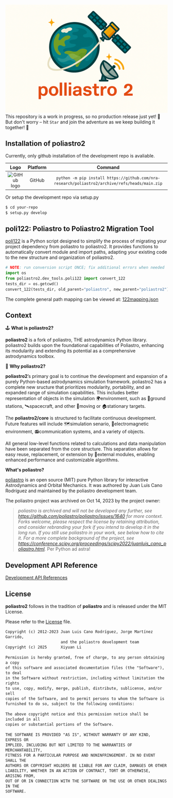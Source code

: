 ![poliastro2 logo](docs/poliastro2_logo.png)
This repository is a work in progress, so no production release just yet! 🚧 But don't worry – hit `Star` and join the adventure as we keep building it together! 🚀

## Installation of poliastro2

Currently, only github installation of the development repo is avaliable.

|                             **Logo**                              | **Platform** |                                    **Command**                                    |
|:-----------------------------------------------------------------:|:------------:|:---------------------------------------------------------------------------------:|
|     ![GitHub logo](https://simpleicons.org/icons/github.svg)      |    GitHub    | ``python -m pip install https://github.com/nra-research/poliastro2/archive/refs/heads/main.zip`` |

Or setup the development repo via setup.py
```bash
$ cd your-repo
$ setup.py develop
```

## poli122: Poliastro to Poliastro2 Migration Tool
[poli122](https://github.com/nra-research/poliastro2/blob/main/src/poliastro2/dev_tools/poli122.py) is a Python script designed to simplify the process of migrating your project dependency from poliastro to poliastro2. It provides functions to automatically convert module and import paths, adapting your existing code to the new structure and organization of poliastro2.

```python
# NOTE: run conversion script ONCE; fix additional errors when needed
import os
from poliastro2.dev_tools.poli122 import convert_122
tests_dir = os.getcwd()
convert_122(tests_dir, old_parent="poliastro", new_parent="poliastro2")
```
The complete general path mapping can be viewed at: [122mapping.json](https://github.com/nra-research/poliastro2/blob/main/src/poliastro2/dev_tools/122mapping.json)

## Context
🕹️
**What is poliastro2?**

**poliastro2** is a fork of poliastro, THE astrodynamics Python library. poliastro2 builds upon the foundational capabilities of Poliastro, enhancing its modularity and extending its potential as a comprehensive astrodynamics toolbox.

🤔
**Why poliastro2?**

**poliastro2**’s primary goal is to continue the development and expansion of a purely Python-based astrodynamics simulation framework. poliastro2 has a complete new sructure that prioritizes modularity, portability, and an expanded range of simulation capabilities. This includes better representation of objects in the simulation 🌍environment, such as 📡ground stations, 🛰️spacecraft, and other 🚗moving or 🏠stationary targets.

The **poliastro2/core** is structured to facilitate continuous development. Future features will include 🗺️simulation senario, 🧲electromagnetic environment, 📻communication systems, and a variety of objects.

All general low-level functions related to calculations and data manipulation have been separated from the core structure. This separation allows for easy reuse, replacement, or extension by 🔌external modules, enabling enhanced performance and customizable algorithms.

**What's poliastro?**

 [poliastro](https://github.com/poliastro/poliastro) is an open source (MIT) pure Python library for interactive Astrodynamics and Orbital Mechanics. It was authored by Juan Luis Cano Rodríguez and maintained by the poliastro development team.

The poliastro project was archived on Oct 14, 2023 by the project owner:

> _poliastro is archived and will not be developed any further, see https://github.com/poliastro/poliastro/issues/1640 for more context._
> _Forks welcome, please respect the license by retaining attribution, and consider rebranding your fork if you intend to develop it in the long run._
> _If you still use poliastro in your work, see below how to cite it._
> _For a more complete background of the project, see https://conference.scipy.org/proceedings/scipy2022/juanluis_cano_poliastro.html._
> Per Python ad astra!

## Development API Reference

[Development API References](https://nra-research.github.io/poliastro2/)


## License

**poliastro2** follows in the tradition of **poliastro** and is released under the MIT License.

Please refer to the [License](https://github.com/nra-research/poliastro2/blob/main/License) file.

    Copyright (c) 2012-2023 Juan Luis Cano Rodríguez, Jorge Martínez Garrido, 
                            and the poliastro development team
    Copyright (c) 2025      Xiyuan Li

    Permission is hereby granted, free of charge, to any person obtaining a copy
    of this software and associated documentation files (the "Software"), to deal
    in the Software without restriction, including without limitation the rights
    to use, copy, modify, merge, publish, distribute, sublicense, and/or sell
    copies of the Software, and to permit persons to whom the Software is
    furnished to do so, subject to the following conditions:
    
    The above copyright notice and this permission notice shall be included in all
    copies or substantial portions of the Software.
    
    THE SOFTWARE IS PROVIDED "AS IS", WITHOUT WARRANTY OF ANY KIND, EXPRESS OR
    IMPLIED, INCLUDING BUT NOT LIMITED TO THE WARRANTIES OF MERCHANTABILITY,
    FITNESS FOR A PARTICULAR PURPOSE AND NONINFRINGEMENT. IN NO EVENT SHALL THE
    AUTHORS OR COPYRIGHT HOLDERS BE LIABLE FOR ANY CLAIM, DAMAGES OR OTHER
    LIABILITY, WHETHER IN AN ACTION OF CONTRACT, TORT OR OTHERWISE, ARISING FROM,
    OUT OF OR IN CONNECTION WITH THE SOFTWARE OR THE USE OR OTHER DEALINGS IN THE
    SOFTWARE.